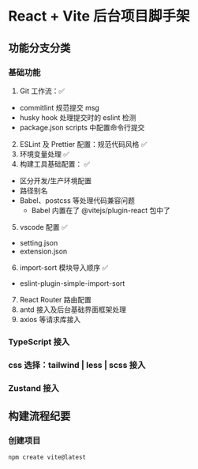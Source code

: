 # React + Vite 后台项目脚手架

## 功能分支分类

### 基础功能

1. Git 工作流：✅

- commitlint 规范提交 msg
- husky hook 处理提交时的 eslint 检测
- package.json scripts 中配置命令行提交

2. ESLint 及 Prettier 配置：规范代码风格 ✅
3. 环境变量处理 ✅
4. 构建工具基础配置： ✅

- 区分开发/生产环境配置
- 路径别名
- Babel、postcss 等处理代码兼容问题
  - Babel 内置在了 @vitejs/plugin-react 包中了

5. vscode 配置 ✅

- setting.json
- extension.json

6. import-sort 模块导入顺序 ✅

- eslint-plugin-simple-import-sort

7. React Router 路由配置
8. antd 接入及后台基础界面框架处理
9. axios 等请求库接入

### TypeScript 接入

### css 选择：tailwind | less | scss 接入

### Zustand 接入

## 构建流程纪要

### 创建项目

```shell
npm create vite@latest
```
